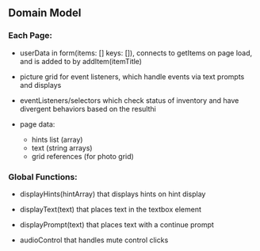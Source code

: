 ## Domain Model

### Each Page:

- userData in form(items: [] keys: []), connects to getItems on page load, and is added to by addItem(itemTitle)

- picture grid for event listeners, which handle events via text prompts and displays

- eventListeners/selectors which check status of inventory and have divergent behaviors based on the resulthi

- page data: 
  * hints list (array) 
  * text (string arrays) 
  * grid references (for photo grid) 

### Global Functions:

- displayHints(hintArray) that displays hints on hint display 

- displayText(text) that places text in the textbox element

- displayPrompt(text) that places text with a continue prompt

- audioControl that handles mute control clicks